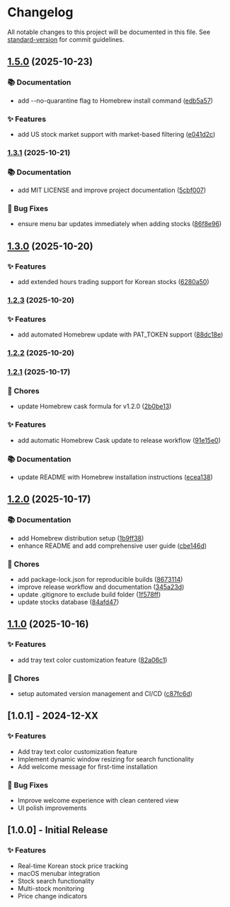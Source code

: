 # Changelog

All notable changes to this project will be documented in this file. See [standard-version](https://github.com/conventional-changelog/standard-version) for commit guidelines.

## [1.5.0](https://github.com-maantano/maantano/maantano-ticker/compare/v1.3.1...v1.5.0) (2025-10-23)


### 📚 Documentation

* add --no-quarantine flag to Homebrew install command ([edb5a57](https://github.com-maantano/maantano/maantano-ticker/commit/edb5a5709e9e9178b3b2cc73ca50e4a1694f13af))


### ✨ Features

* add US stock market support with market-based filtering ([e041d2c](https://github.com-maantano/maantano/maantano-ticker/commit/e041d2ccd77aeff272db3992cff7cb9ce852a145))

### [1.3.1](https://github.com-maantano/maantano/maantano-ticker/compare/v1.3.0...v1.3.1) (2025-10-21)


### 📚 Documentation

* add MIT LICENSE and improve project documentation ([5cbf007](https://github.com-maantano/maantano/maantano-ticker/commit/5cbf00721de6a95c43ee6503cee3f864289596fd))


### 🐛 Bug Fixes

* ensure menu bar updates immediately when adding stocks ([86f8e96](https://github.com-maantano/maantano/maantano-ticker/commit/86f8e96f8b8a2a9bf03609c888a4b5191abd9763))

## [1.3.0](https://github.com-maantano/maantano/maantano-ticker/compare/v1.2.3...v1.3.0) (2025-10-20)


### ✨ Features

* add extended hours trading support for Korean stocks ([6280a50](https://github.com-maantano/maantano/maantano-ticker/commit/6280a50e18e38f68eb592ddb9c6ce7def13cd900))

### [1.2.3](https://github.com-maantano/maantano/maantano-ticker/compare/v1.2.2...v1.2.3) (2025-10-20)


### ✨ Features

* add automated Homebrew update with PAT_TOKEN support ([88dc18e](https://github.com-maantano/maantano/maantano-ticker/commit/88dc18e91a52baa8eb1795f9511bd1b3ca7ccf66))

### [1.2.2](https://github.com-maantano/maantano/maantano-ticker/compare/v1.2.1...v1.2.2) (2025-10-20)

### [1.2.1](https://github.com-maantano/maantano/maantano-ticker/compare/v1.2.0...v1.2.1) (2025-10-17)


### 🔧 Chores

* update Homebrew cask formula for v1.2.0 ([2b0be13](https://github.com-maantano/maantano/maantano-ticker/commit/2b0be13f704fa7387d2d8668eedd1fe7d2f95c11))


### ✨ Features

* add automatic Homebrew Cask update to release workflow ([91e15e0](https://github.com-maantano/maantano/maantano-ticker/commit/91e15e0f3a5786f8e31a900de85c62600689def0))


### 📚 Documentation

* update README with Homebrew installation instructions ([ecea138](https://github.com-maantano/maantano/maantano-ticker/commit/ecea1387bbb4b5c9e2427932364d827b5ce4dc42))

## [1.2.0](https://github.com-maantano/maantano/maantano-ticker/compare/v1.1.0...v1.2.0) (2025-10-17)


### 📚 Documentation

* add Homebrew distribution setup ([1b9ff38](https://github.com-maantano/maantano/maantano-ticker/commit/1b9ff388a2d567cb6f7ca5716eae3859fc16c94e))
* enhance README and add comprehensive user guide ([cbe146d](https://github.com-maantano/maantano/maantano-ticker/commit/cbe146d1f49b7e9922d505bf65fde4be2ac9b0db))


### 🔧 Chores

* add package-lock.json for reproducible builds ([8673114](https://github.com-maantano/maantano/maantano-ticker/commit/8673114304537cad25e45ec8fd49e59087e305f6))
* improve release workflow and documentation ([345a23d](https://github.com-maantano/maantano/maantano-ticker/commit/345a23d46e1d6cf358b09e0ead068349c4068bfe))
* update .gitignore to exclude build folder ([1f578ff](https://github.com-maantano/maantano/maantano-ticker/commit/1f578ffe47738020c8d1c628ee3fb0a78d3f0c43))
* update stocks database ([84afd47](https://github.com-maantano/maantano/maantano-ticker/commit/84afd47fdda8e2fc882ee2f4eb78d5691ed9dc3f))

## [1.1.0](https://github.com-maantano/maantano/maantano-ticker/compare/v1.0.1...v1.1.0) (2025-10-16)


### ✨ Features

* add tray text color customization feature ([82a06c1](https://github.com-maantano/maantano/maantano-ticker/commit/82a06c1efcc6ad2929b3129a9013726a520a1029))


### 🔧 Chores

* setup automated version management and CI/CD ([c87fc6d](https://github.com-maantano/maantano/maantano-ticker/commit/c87fc6d217dfaf9b69f54290a0432c405dabf8dd))

## [1.0.1] - 2024-12-XX

### ✨ Features
- Add tray text color customization feature
- Implement dynamic window resizing for search functionality
- Add welcome message for first-time installation

### 🐛 Bug Fixes
- Improve welcome experience with clean centered view
- UI polish improvements

## [1.0.0] - Initial Release

### ✨ Features
- Real-time Korean stock price tracking
- macOS menubar integration
- Stock search functionality
- Multi-stock monitoring
- Price change indicators
